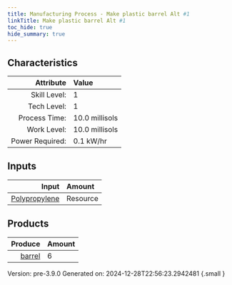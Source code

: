 ```yaml
---
title: Manufacturing Process - Make plastic barrel Alt #1
linkTitle: Make plastic barrel Alt #1
toc_hide: true
hide_summary: true
---
```



## Characteristics

| Attribute      | Value |
|--------:|:------|
|Skill Level:|1|
|Tech Level:|1|
|Process Time:|10.0 millisols|
|Work Level:|10.0 millisols|
|Power Required:|0.1 kW/hr|

## Inputs

| Input      | Amount |
|--------:|:------|
|[Polypropylene](/docs/definitions/resource/polypropylene)|Resource|7.8 kg|

## Products


| Produce      | Amount |
|--------:|:------|
|[barrel](/docs/definitions/null/barrel)|6|


Version: pre-3.9.0 Generated on: 2024-12-28T22:56:23.2942481
{.small }

